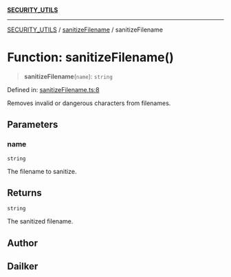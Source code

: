 [**SECURITY_UTILS**](../../README.md)

***

[SECURITY_UTILS](../../README.md) / [sanitizeFilename](../README.md) / sanitizeFilename

# Function: sanitizeFilename()

> **sanitizeFilename**(`name`): `string`

Defined in: [sanitizeFilename.ts:8](https://github.com/dailker/everyutil/blob/26e2bb73429918cf0d08899e9efd90b82a42c92e/src/security/sanitizeFilename.ts#L8)

Removes invalid or dangerous characters from filenames.

## Parameters

### name

`string`

The filename to sanitize.

## Returns

`string`

The sanitized filename.

## Author

## Dailker
